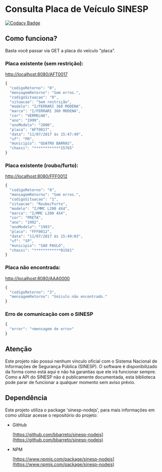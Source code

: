 # Consulta Placa de Veículo SINESP

[![Codacy Badge](https://api.codacy.com/project/badge/Grade/1e7663a9e9174062852005b20da45213)](https://www.codacy.com/app/giovanigenerali/consulta-placa-nodejs?utm_source=github.com&amp;utm_medium=referral&amp;utm_content=wgenial/consulta-placa-nodejs&amp;utm_campaign=Badge_Grade)

## Como funciona?

Basta você passar via GET a placa do veículo "placa".

### Placa existente (sem restrição):

[http://localhost:8080/AFT0017](http://localhost:8080/AFT0017)

```javascript
{
  "codigoRetorno": "0",
  "mensagemRetorno": "Sem erros.",
  "codigoSituacao": "0",
  "situacao": "Sem restrição",
  "modelo": "I/FERRARI 360 MODENA",
  "marca": "I/FERRARI 360 MODENA",
  "cor": "VERMELHA",
  "ano": "1999",
  "anoModelo": "2000",
  "placa": "AFT0017",
  "data": "11/07/2017 às 15:47:49",
  "uf": "PR",
  "municipio": "QUATRO BARRAS",
  "chassi": "************15765"
}
```

### Placa existente (roubo/furto):

[http://localhost:8080/FFF0012](http://localhost:8080/FFF0012)

```javascript
{
  "codigoRetorno": "0",
  "mensagemRetorno": "Sem erros.",
  "codigoSituacao": "1",
  "situacao": "Roubo/Furto",
  "modelo": "I/MMC L200 4X4",
  "marca": "I/MMC L200 4X4",
  "cor": "PRETA",
  "ano": "1992",
  "anoModelo": "1993",
  "placa": "FFF0012",
  "data": "11/07/2017 às 15:49:03",
  "uf": "SP",
  "municipio": "SAO PAULO",
  "chassi": "************01561"
}
```

### Placa não encontrada:

[http://localhost:8080/AAA0000](http://localhost:8080/AAA0000)

```javascript
{
  "codigoRetorno": "3",
  "mensagemRetorno": "Veículo não encontrado."
}
```

### Erro de comunicação com o SINESP

```javascript
{
  "error": "<mensagem de erro>"
}
```

## Atenção

Este projeto não possui nenhum vínculo oficial com o Sistema Nacional de Informações de Segurança Pública (SINESP). O software é disponibilizado da forma como está aqui e não há garantias que ele irá funcionar sempre. Como a API do SINESP não é publicamente documentada, esta biblioteca pode parar de funcionar a qualquer momento sem aviso prévio.


## Dependência

Este projeto utiliza o package 'sinesp-nodejs', para mais informações em como utilizar acesse o repositório do projeto:

- GitHub
  
  [https://github.com/bbarreto/sinesp-nodejs](https://github.com/bbarreto/sinesp-nodejs)

- NPM
  
  [https://www.npmjs.com/package/sinesp-nodejs](https://www.npmjs.com/package/sinesp-nodejs)

